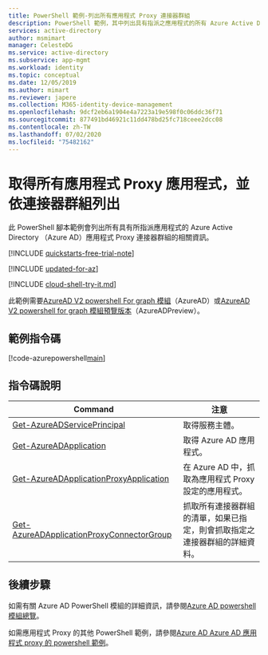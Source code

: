 ```yaml
---
title: PowerShell 範例-列出所有應用程式 Proxy 連接器群組
description: PowerShell 範例，其中列出具有指派之應用程式的所有 Azure Active Directory （Azure AD）應用程式 Proxy 連接器群組。
services: active-directory
author: msmimart
manager: CelesteDG
ms.service: active-directory
ms.subservice: app-mgmt
ms.workload: identity
ms.topic: conceptual
ms.date: 12/05/2019
ms.author: mimart
ms.reviewer: japere
ms.collection: M365-identity-device-management
ms.openlocfilehash: 9dcf2eb6a1904e4a7223a19e598f0c06ddc36f71
ms.sourcegitcommit: 877491bd46921c11dd478bd25fc718ceee2dcc08
ms.contentlocale: zh-TW
ms.lasthandoff: 07/02/2020
ms.locfileid: "75482162"
---
```

# <a name="get-all-application-proxy-apps-and-list-by-connector-group"></a>取得所有應用程式 Proxy 應用程式，並依連接器群組列出

此 PowerShell 腳本範例會列出所有具有所指派應用程式的 Azure Active Directory （Azure AD）應用程式 Proxy 連接器群組的相關資訊。

[!INCLUDE [quickstarts-free-trial-note](../../../../includes/quickstarts-free-trial-note.md)]

[!INCLUDE [updated-for-az](../../../../includes/updated-for-az.md)]

[!INCLUDE [cloud-shell-try-it.md](../../../../includes/cloud-shell-try-it.md)]

此範例需要[AzureAD V2 powershell For graph 模組](https://docs.microsoft.com/powershell/azure/active-directory/install-adv2?view=azureadps-2.0)（AzureAD）或[AzureAD V2 powershell for graph 模組預覽版本](https://docs.microsoft.com/powershell/azure/active-directory/install-adv2?view=azureadps-2.0-preview)（AzureADPreview）。

## <a name="sample-script"></a>範例指令碼

[!code-azurepowershell[main](~/powershell_scripts/application-proxy/get-all-appproxy-apps-by-connectorgroup.ps1 "Get all Application Proxy Connector groups with the assigned applications")]

## <a name="script-explanation"></a>指令碼說明

| Command | 注意 |
|---|---|
|[Get-AzureADServicePrincipal](https://docs.microsoft.com/powershell/module/azuread/get-azureadserviceprincipal?view=azureadps-2.0) | 取得服務主體。 |
|[Get-AzureADApplication](https://docs.microsoft.com/powershell/module/azuread/get-azureadapplication?view=azureadps-2.0) | 取得 Azure AD 應用程式。 |
|[Get-AzureADApplicationProxyApplication](https://docs.microsoft.com/powershell/module/azuread/get-azureadapplicationproxyapplication?view=azureadps-2.0) | 在 Azure AD 中，抓取為應用程式 Proxy 設定的應用程式。 |
| [Get-AzureADApplicationProxyConnectorGroup](https://docs.microsoft.com/powershell/module/azuread/get-azureadapplicationproxyconnectorgroup?view=azureadps-2.0) | 抓取所有連接器群組的清單，如果已指定，則會抓取指定之連接器群組的詳細資料。 |


## <a name="next-steps"></a>後續步驟

如需有關 Azure AD PowerShell 模組的詳細資訊，請參閱[Azure AD powershell 模組總覽](https://docs.microsoft.com/powershell/azure/active-directory/overview?view=azureadps-2.0)。

如需應用程式 Proxy 的其他 PowerShell 範例，請參閱[Azure AD Azure AD 應用程式 proxy 的 powershell 範例](../application-proxy-powershell-samples.md)。